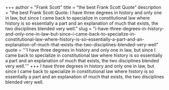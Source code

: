 +++
author = "Frank Scott"
title = "the best Frank Scott Quote"
description = "the best Frank Scott Quote: I have three degrees in history and only one in law, but since I came back to specialize in constitutional law where history is so essentially a part and an explanation of much that exists, the two disciplines blended very well."
slug = "i-have-three-degrees-in-history-and-only-one-in-law-but-since-i-came-back-to-specialize-in-constitutional-law-where-history-is-so-essentially-a-part-and-an-explanation-of-much-that-exists-the-two-disciplines-blended-very-well"
quote = '''I have three degrees in history and only one in law, but since I came back to specialize in constitutional law where history is so essentially a part and an explanation of much that exists, the two disciplines blended very well.'''
+++
I have three degrees in history and only one in law, but since I came back to specialize in constitutional law where history is so essentially a part and an explanation of much that exists, the two disciplines blended very well.
